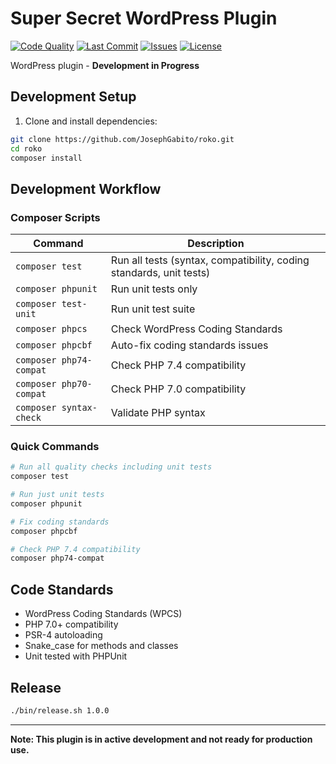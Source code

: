 # Super Secret WordPress Plugin

<!-- BADGES-START -->
[![Code Quality](https://github.com/JosephGabito/roko/actions/workflows/code-quality.yml/badge.svg?branch=main&v=2)](https://github.com/JosephGabito/roko/actions/workflows/code-quality.yml)
[![Last Commit](https://img.shields.io/github/last-commit/JosephGabito/roko)](https://github.com/JosephGabito/roko/commits/main)
[![Issues](https://img.shields.io/github/issues/JosephGabito/roko)](https://github.com/JosephGabito/roko/issues)
[![License](https://img.shields.io/badge/license-GPL--2.0--or--later-blue)](LICENSE)
<!-- BADGES-END -->

WordPress plugin - **Development in Progress**

## Development Setup

1. Clone and install dependencies:
```bash
git clone https://github.com/JosephGabito/roko.git
cd roko
composer install
```

## Development Workflow

### Composer Scripts

| Command | Description |
|---------|-------------|
| `composer test` | Run all tests (syntax, compatibility, coding standards, unit tests) |
| `composer phpunit` | Run unit tests only |
| `composer test-unit` | Run unit test suite |
| `composer phpcs` | Check WordPress Coding Standards |
| `composer phpcbf` | Auto-fix coding standards issues |
| `composer php74-compat` | Check PHP 7.4 compatibility |
| `composer php70-compat` | Check PHP 7.0 compatibility |
| `composer syntax-check` | Validate PHP syntax |

### Quick Commands

```bash
# Run all quality checks including unit tests
composer test

# Run just unit tests
composer phpunit

# Fix coding standards
composer phpcbf

# Check PHP 7.4 compatibility
composer php74-compat
```

## Code Standards

- WordPress Coding Standards (WPCS)
- PHP 7.0+ compatibility
- PSR-4 autoloading
- Snake_case for methods and classes
- Unit tested with PHPUnit

## Release

```bash
./bin/release.sh 1.0.0
```

---

**Note: This plugin is in active development and not ready for production use.** 